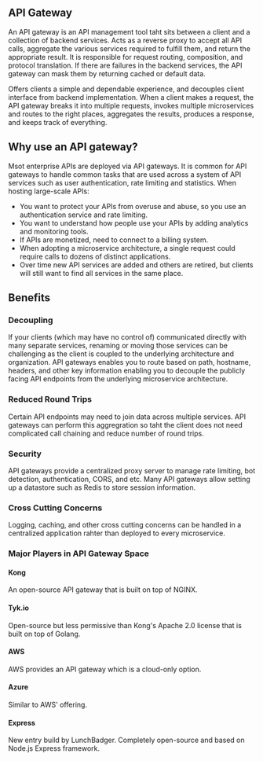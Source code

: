 ## API Gateway

An API gateway is an API management tool taht sits between a client and a collection of backend services. Acts as a reverse proxy to accept all API calls, aggregate the various services required to fulfill them, and return the appropriate result. It is responsible for request routing, composition, and protocol translation. If there are failures in the backend services, the API gateway can mask them by returning cached or default data. 

Offers clients a simple and dependable experience, and decouples client interface from backend implementation. When a client makes a request, the API gateway breaks it into multiple requests, invokes multiple microservices and routes to the right places, aggregates the results, produces a response, and keeps track of everything.

## Why use an API gateway?

Msot enterprise APIs are deployed via API gateways. It is common for API gateways to handle common tasks that are used across a system of API services such as user authentication, rate limiting and statistics. When hosting large-scale APIs:
- You want to protect your APIs from overuse and abuse, so you use an authentication service and rate limiting.
- You want to understand how people use your APIs by adding analytics and monitoring tools.
- If APIs are monetized, need to connect to a billing system.
- When adopting a microservice architecture, a single request could require calls to dozens of distinct applications.
- Over time new API services are added and others are retired, but clients will still want to find all services in the same place.

## Benefits

### Decoupling

If your clients (which may have no control of) communicated directly with many separate services, renaming or moving those services can be challenging as the client is coupled to the underlying architecture and organization. API gateways enables you to route based on path, hostname, headers, and other key information enabling you to decouple the publicly facing API endpoints from the underlying microservice architecture.

### Reduced Round Trips

Certain API endpoints may need to join data across multiple services. API gateways can perform this aggregration so taht the client does not need complicated call chaining and reduce number of round trips.

### Security

API gateways provide a centralized proxy server to manage rate limiting, bot detection, authentication, CORS, and etc. Many API gateways allow setting up a datastore such as Redis to store session information.

### Cross Cutting Concerns

Logging, caching, and other cross cutting concerns can be handled in a centralized application rahter than deployed to every microservice. 

### Major Players in API Gateway Space

#### Kong

An open-source API gateway that is built on top of NGINX. 

#### Tyk.io

Open-source but less permissive than Kong's Apache 2.0 license that is built on top of Golang.

#### AWS

AWS provides an API gateway which is a cloud-only option.

#### Azure

Similar to AWS' offering.

#### Express

New entry build by LunchBadger. Completely open-source and based on Node.js Express framework. 
